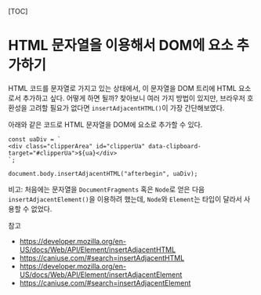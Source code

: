 [TOC]

# HTML 문자열을 이용해서 DOM에 요소 추가하기

HTML 코드를 문자열로 가지고 있는 상태에서, 이 문자열을 DOM 트리에 HTML 요소로서 추가하고 싶다. 어떻게 하면 될까? 찾아보니 여러 가지 방법이 있지만, 브라우저 호환성을 고려할 필요가 없다면 `insertAdjacentHTML()`이 가장 간단해보였다.

아래와 같은 코드로 HTML 문자열을 DOM에 요소로 추가할 수 있다.

```
const uaDiv = `
<div class="clipperArea" id="clipperUa" data-clipboard-target="#clipperUa">${ua}</div>
`;

document.body.insertAdjacentHTML("afterbegin", uaDiv);
```

비고: 처음에는 문자열을 `DocumentFragments` 혹은 `Node`로 얻은 다음 `insertAdjacentElement()`을 이용하려 했는데, `Node`와 `Element`는 타입이 달라서 사용할 수 없었다.


참고
- https://developer.mozilla.org/en-US/docs/Web/API/Element/insertAdjacentHTML
- https://caniuse.com/#search=insertAdjacentHTML
- https://developer.mozilla.org/en-US/docs/Web/API/Element/insertAdjacentElement
- https://caniuse.com/#search=insertAdjacentElement
